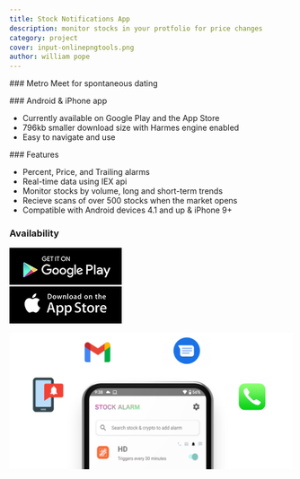 ```yaml
---
title: Stock Notifications App
description: monitor stocks in your protfolio for price changes
category: project
cover: input-onlinepngtools.png
author: william pope
---
```


### Metro Meet for spontaneous dating
 
### Android & iPhone app
* Currently available on Google Play and the App Store
* 796kb smaller download size with Harmes engine enabled
* Easy to navigate and use 

### Features
* Percent, Price, and Trailing alarms
* Real-time data using IEX api
* Monitor stocks by volume, long and short-term trends
* Recieve scans of over 500 stocks when the market opens 
* Compatible with Android devices 4.1 and up & iPhone 9+

### Availability

<a href="https://play.google.com/store/apps/details?id=com.billpinc.stockwatch">
    <img src="gplay.png" />
</a>
<br />
<a href="">
    <img src="appstore.png" />
</a>
<br />

![app pic](./input-onlinepngtools.png)

